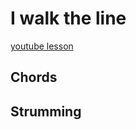 # I walk the line

[youtube lesson](https://www.youtube.com/watch?v=g-hLPcc_Gl4)

## Chords


## Strumming

